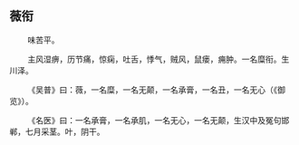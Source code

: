 ## 薇衔
<p>&emsp;&emsp;
味苦平。
</p>
<p>&emsp;&emsp;
主风湿痹，历节痛，惊痫，吐舌，悸气，贼风，鼠瘘，痈肿。一名糜衔。生川泽。
</p>
<p>&emsp;&emsp;
《吴普》曰：薇，一名糜，一名无颠，一名承膏，一名丑，一名无心（《御览》）。
</p>
<p>&emsp;&emsp;
《名医》曰：一名承膏，一名承肌，一名无心，一名无颠，生汉中及冤句邯郸，七月采茎。叶，阴干。
</p>